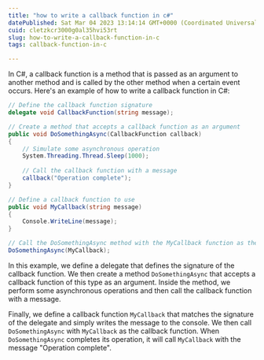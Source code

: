 ```yaml
---
title: "how to write a callback function in c#"
datePublished: Sat Mar 04 2023 13:14:14 GMT+0000 (Coordinated Universal Time)
cuid: cletzkcr3000g0al35hvi53rt
slug: how-to-write-a-callback-function-in-c
tags: callback-function-in-c

---
```


In C#, a callback function is a method that is passed as an argument to another method and is called by the other method when a certain event occurs. Here's an example of how to write a callback function in C#:

```csharp
// Define the callback function signature
delegate void CallbackFunction(string message);

// Create a method that accepts a callback function as an argument
public void DoSomethingAsync(CallbackFunction callback)
{
    // Simulate some asynchronous operation
    System.Threading.Thread.Sleep(1000);
    
    // Call the callback function with a message
    callback("Operation complete");
}

// Define a callback function to use
public void MyCallback(string message)
{
    Console.WriteLine(message);
}

// Call the DoSomethingAsync method with the MyCallback function as the callback
DoSomethingAsync(MyCallback);
```

In this example, we define a delegate that defines the signature of the callback function. We then create a method `DoSomethingAsync` that accepts a callback function of this type as an argument. Inside the method, we perform some asynchronous operations and then call the callback function with a message.

Finally, we define a callback function `MyCallback` that matches the signature of the delegate and simply writes the message to the console. We then call `DoSomethingAsync` with `MyCallback` as the callback function. When `DoSomethingAsync` completes its operation, it will call `MyCallback` with the message "Operation complete".